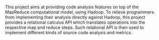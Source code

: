 This project aims at providing code analysis features on top of the MapReduce computational model, using Hadoop.
To relieve programmers from implementing their analysis directly against Hadoop, this project provides a relational calculus API which translates operations into the respective map and reduce steps.
Such relational API is then used to implement different kinds of source code analysis and metrics.